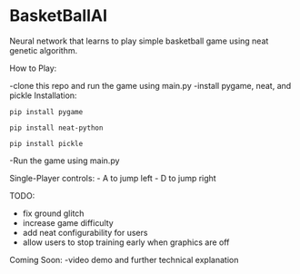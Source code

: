 # BasketBallAI
Neural network that learns to play simple basketball game using neat genetic algorithm.


How to Play:

-clone this repo and run the game using main.py
-install pygame, neat, and pickle
Installation:
```
pip install pygame
```
```
pip install neat-python
```

```
pip install pickle
```

-Run the game using main.py


Single-Player controls:
    - A to jump left
    - D to jump right

TODO:
- fix ground glitch
- increase game difficulty
- add neat configurability for users
- allow users to stop training early when graphics are off

Coming Soon:
-video demo and further technical explanation


